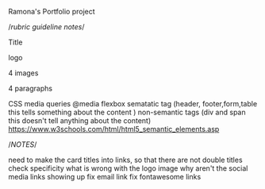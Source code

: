 Ramona's Portfolio project 

/*rubric guideline notes*/

Title

logo

4 images

4 paragraphs

CSS media queries @media 
flexbox
sematatic tag (header, footer,form,table this tells something about the content )
non-semantic tags (div and span this doesn't tell anything about the content)
https://www.w3schools.com/html/html5_semantic_elements.asp

/*NOTES*/

 need to make the card titles into links, so that there are not double titles
 check specificity 
 what is wrong with the logo image 
 why aren't the social media links showing up 
 fix email link 
 fix fontawesome links 

